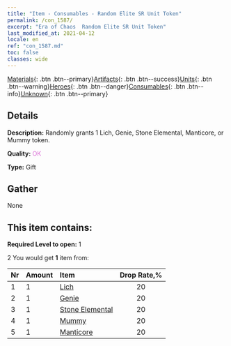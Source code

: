 ```yaml
---
title: "Item - Consumables - Random Elite SR Unit Token"
permalink: /con_1587/
excerpt: "Era of Chaos  Random Elite SR Unit Token"
last_modified_at: 2021-04-12
locale: en
ref: "con_1587.md"
toc: false
classes: wide
---
```

 [Materials](/){: .btn .btn--primary}[Artifacts](/Artifacts/){: .btn .btn--success}[Units](/Units/){: .btn .btn--warning}[Heroes](/Heroes/){: .btn .btn--danger}[Consumables](/Consumables/){: .btn .btn--info}[Unknown](/Unknown/){: .btn .btn--primary}

## Details
 **Description:** Randomly grants 1 Lich, Genie, Stone Elemental, Manticore, or Mummy token.

 **Quality:** <span style="color: #DA70D6">OK</span>

 **Type:** Gift

## Gather

  None

## This item contains:

 **Required Level to open:** 1

 2 You would get **1** item  from:

  | Nr | Amount |     Item    | Drop Rate,% |
  |:---|:-------|:------------|:---------:|
  | 1 | 1 | [Lich](/Items/unt_212/) | 20 | 
  | 2 | 1 | [Genie](/Items/unt_239/) | 20 | 
  | 3 | 1 | [Stone Elemental](/Items/unt_266/) | 20 | 
  | 4 | 1 | [Mummy](/Items/unt_215/) | 20 | 
  | 5 | 1 | [Manticore](/Items/unt_249/) | 20 | 
